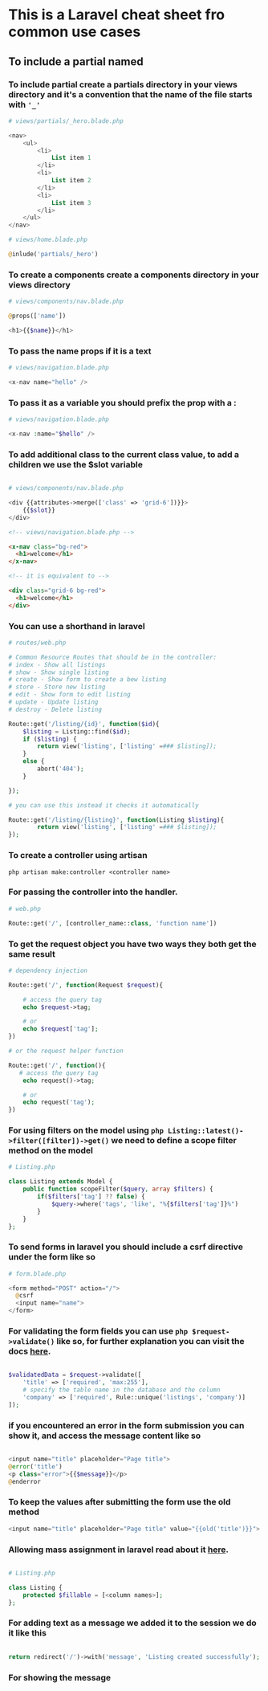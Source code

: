 # This is a Laravel cheat sheet fro common use cases

## To include a partial named

### To include partial create a partials directory in your views directory and it's a convention that the name of the file starts with `'_'`

```php
# views/partials/_hero.blade.php

<nav>
    <ul>
        <li>
            List item 1
        </li>
        <li>
            List item 2
        </li>
        <li>
            List item 3
        </li>
    </ul>
</nav>
```

```php
# views/home.blade.php

@inlude('partials/_hero')
```

### To create a components create a components directory in your views directory

```php
# views/components/nav.blade.php

@props(['name'])

<h1>{{$name}}</h1>
```

### To pass the name props if it is a text

```php
# views/navigation.blade.php

<x-nav name="hello" />
```

### To pass it as a variable you should prefix the prop with a :

```php
# views/navigation.blade.php

<x-nav :name="$hello" />
```

### To add additional class to the current class value, to add a children we use the $slot variable

```php

# views/components/nav.blade.php

<div {{attributes->merge(['class' => 'grid-6'])}}>
    {{$slot}}
</div>

```

```html
<!-- views/navigation.blade.php -->

<x-nav class="bg-red">
  <h1>welcome</h1>
</x-nav>

<!-- it is equivalent to -->

<div class="grid-6 bg-red">
  <h1>welcome</h1>
</div>
```

### You can use a shorthand in laravel

```php
# routes/web.php

# Common Resource Routes that should be in the controller:
# index - Show all listings
# show - Show single listing
# create - Show form to create a bew listing
# store - Store new listing
# edit - Show form to edit listing
# update - Update listing
# destroy - Delete listing

Route::get('/listing/{id}', function($id){
    $listing = Listing::find($id);
    if ($listing) {
        return view('listing', ['listing' =### $listing]);
    }
    else {
        abort('404');
    }

});

# you can use this instead it checks it automatically

Route::get('/listing/{listing}', function(Listing $listing){
        return view('listing', ['listing' =### $listing]);
});

```

### To create a controller using artisan

```properties
php artisan make:controller <controller name>
```

### For passing the controller into the handler.

```php
# web.php

Route::get('/', [controller_name::class, 'function name'])

```

### To get the request object you have two ways they both get the same result

```php
# dependency injection

Route::get('/', function(Request $request){

    # access the query tag
    echo $request->tag;

    # or
    echo $request['tag'];
})

# or the request helper function

Route::get('/', function(){
   # access the query tag
    echo request()->tag;

    # or
    echo request('tag');
})

```

### For using filters on the model using `php Listing::latest()->filter([filter])->get()` we need to define a scope filter method on the model

```php
# Listing.php

class Listing extends Model {
    public function scopeFilter($query, array $filters) {
        if($filters['tag'] ?? false) {
            $query->where('tags', 'like', "%{$filters['tag']}%")
        }
    }
};
```

### To send forms in laravel you should include a csrf directive under the form like so

```php
# form.blade.php

<form method="POST" action="/">
  @csrf
  <input name="name">
</form>
```

### For validating the form fields you can use `php $request->validate()` like so, for further explanation you can visit the docs [here](https://laravel.com/docs/10.x/validation#quick-writing-the-validation-logic).

```php

$validatedData = $request->validate([
    'title' => ['required', 'max:255'],
    # specify the table name in the database and the column
    'company' => ['required', Rule::unique('listings', 'company')]
]);
```

### if you encountered an error in the form submission you can show it, and access the message content like so

```php

<input name="title" placeholder="Page title">
@error('title')
<p class="error">{{$message}}</p>
@enderror
```

### To keep the values after submitting the form use the old method

```php
<input name="title" placeholder="Page title" value="{{old('title')}}">
```

### Allowing mass assignment in laravel read about it [here](https://codewithtravel.medium.com/laravel-mass-assignment-guarded-or-fillable-7c3a64b49ca6).

```php

# Listing.php

class Listing {
    protected $fillable = [<column names>];
};

```

### For adding text as a message we added it to the session we do it like this

```php

return redirect('/')->with('message', 'Listing created successfully');

```

### For showing the message

```php




```
